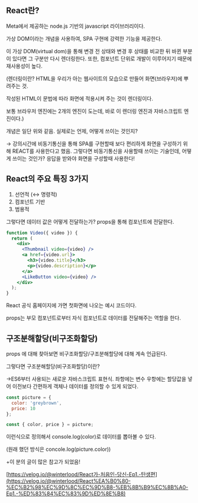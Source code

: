 ## React란?

Meta에서 제공하는 node.js 기반의 javascript 라이브러리이다.

가상 DOM이라는 개념을 사용하여, SPA 구현에 강력한 기능을 제공한다.

이 가상 DOM(virtual dom)을 통해 변경 전 상태와 변경 후 상태를 비교한 뒤 바뀐 부분이 있다면 그 구분만 다시 렌더링한다. 또한, 컴포넌트 단위로 개발이 이루어지기 때문에 재사용성이 높다.

(렌더링이란? HTML을 우리가 아는 웹사이트의 모습으로 만들어 화면(브라우저)에 뿌려주는 것.

작성된 HTML이 문법에 따라 화면에 적용시켜 주는 것이 렌더링이다. 

보통 브라우저 엔진에는 2개의 엔진이 도는데, 바로 이 렌더링 엔진과 자바스크립트 엔진이다.)

개념은 일단 위와 같음. 실제로는 언제, 어떻게 쓰이는 것인지?

→ 강의시간에 비동기통신을 통해 SPA를 구현할때 보다 편리하게 화면을 구성하기 위해 REACT를 사용한다고 했음. 그렇다면 비동기통신을 사용할때 쓰이는 기술인데, 어떻게 쓰이는 것인가? 응답을 받와야 화면을 구성할때 사용한다!

## React의 주요 특징 3가지

1. 선언적 (↔ 명령적)
2. 컴포넌트 기반
3. 범용적

그렇다면 데이터 값은 어떻게 전달하는가? props을 통해 컴포넌트에 전달한다.

```jsx
function Video({ video }) {
  return (
    <div>
      <Thumbnail video={video} />
      <a href={video.url}>
        <h3>{video.title}</h3>
        <p>{video.description}</p>
      </a>
      <LikeButton video={video} />
    </div>
  );
}
```

React 공식 홈페이지에 가면 첫화면에 나오는 예시 코드이다.

props는 부모 컴포넌트로부터 자식 컴포넌트로 데이터를 전달해주는 역할을 한다.

## 구조분해할당(비구조화할당)

props 에 대해 찾아보면 비구조화할당/구조분해할당에 대해 계속 언급된다.

그렇다면 구조분해할당(비구조화할당)이란?

→ES6부터 사용되는 새로운 자바스크립트 표현식. 좌항에는 변수 우항에는 할당값을 넣어 이전보다 간편하게 객체나 데이터를 정의할 수 있게 되었다.

```jsx
const picture = {
  color: 'greybrown',
  price: 10
};

const { color, price } = picture;
```

이런식으로 정의해서 console.log(color)로 데이터를 뽑아볼 수 있다.

(원래 했던 방식은 concole.log(picture.color))

+이 분의 글이 많은 참고가 되었음!

[https://velog.io/@winterlood/React가-처음인-당신-Ep1.-탄생편](https://velog.io/@winterlood/React%EA%B0%80-%EC%B2%98%EC%9D%8C%EC%9D%B8-%EB%8B%B9%EC%8B%A0-Ep1.-%ED%83%84%EC%83%9D%ED%8E%B8)